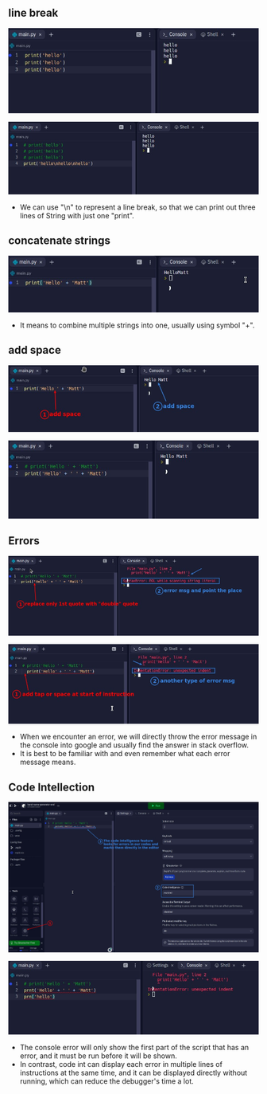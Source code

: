 ## **line break**

![Alt 3 hello](pic/01.jpg)

![Alt \n](pic/02.jpg)

- We can use "\n" to represent a line break, so that we can print out three lines of String with just one "print".

## **concatenate strings**

![Alt +](pic/03.jpg)

- It means to combine multiple strings into one, usually using symbol "+".

## **add space**

![Alt add space](pic/04.jpg)

![Alt add space 2](pic/05.jpg)

## **Errors**

![Alt SyntaxError](pic/06.jpg)

![Alt IndentationError](pic/07.jpg)

- When we encounter an error, we will directly throw the error message in the console into google and usually find the answer in stack overflow.
- It is best to be familiar with and even remember what each error message means.

## **Code Intellection**

![Alt code int](pic/08.jpg)

![Alt compare code int and console error](pic/09.jpg)

- The console error will only show the first part of the script that has an error, and it must be run before it will be shown.
- In contrast, code int can display each error in multiple lines of instructions at the same time, and it can be displayed directly without running, which can reduce the debugger's time a lot.
